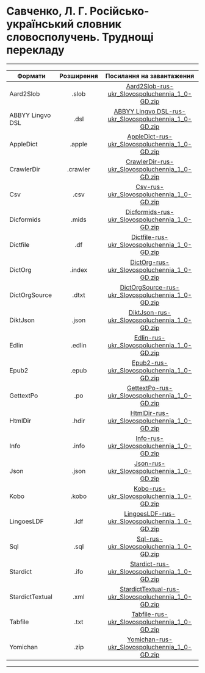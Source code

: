 # Савченко, Л. Г. Російсько-український словник словосполучень. Труднощі перекладу
---------------------------------------------------------------------------------------
| Формати          | Розширення | Посилання на завантаження                           |
-------------------|:----------:|:---------------------------------------------------:|
| Aard2Slob        |  .slob     | [Aard2Slob-rus-ukr_Slovospoluchennia_1_0-GD.zip](https://github.com/bakustarver/ukr-dictionaries-list-opensource/releases/download/0.2/Aard2Slob-rus-ukr_Slovospoluchennia_1_0-GD.zip) |
| ABBYY Lingvo DSL |  .dsl      | [ABBYY Lingvo DSL-rus-ukr_Slovospoluchennia_1_0-GD.zip](https://github.com/bakustarver/ukr-dictionaries-list-opensource/releases/download/0.2/ABBYY-Lingvo-DSL-rus-ukr_Slovospoluchennia_1_0-GD.zip) |
| AppleDict        |  .apple    | [AppleDict-rus-ukr_Slovospoluchennia_1_0-GD.zip](https://github.com/bakustarver/ukr-dictionaries-list-opensource/releases/download/0.2/AppleDict-rus-ukr_Slovospoluchennia_1_0-GD.zip) |
| CrawlerDir       |  .crawler  | [CrawlerDir-rus-ukr_Slovospoluchennia_1_0-GD.zip](https://github.com/bakustarver/ukr-dictionaries-list-opensource/releases/download/0.2/CrawlerDir-rus-ukr_Slovospoluchennia_1_0-GD.zip) |
| Csv              |  .csv      | [Csv-rus-ukr_Slovospoluchennia_1_0-GD.zip](https://github.com/bakustarver/ukr-dictionaries-list-opensource/releases/download/0.2/Csv-rus-ukr_Slovospoluchennia_1_0-GD.zip) |
| Dicformids       |  .mids     | [Dicformids-rus-ukr_Slovospoluchennia_1_0-GD.zip](https://github.com/bakustarver/ukr-dictionaries-list-opensource/releases/download/0.2/Dicformids-rus-ukr_Slovospoluchennia_1_0-GD.zip) |
| Dictfile         |  .df       | [Dictfile-rus-ukr_Slovospoluchennia_1_0-GD.zip](https://github.com/bakustarver/ukr-dictionaries-list-opensource/releases/download/0.2/Dictfile-rus-ukr_Slovospoluchennia_1_0-GD.zip) |
| DictOrg          |  .index    | [DictOrg-rus-ukr_Slovospoluchennia_1_0-GD.zip](https://github.com/bakustarver/ukr-dictionaries-list-opensource/releases/download/0.2/DictOrg-rus-ukr_Slovospoluchennia_1_0-GD.zip) |
| DictOrgSource    |  .dtxt     | [DictOrgSource-rus-ukr_Slovospoluchennia_1_0-GD.zip](https://github.com/bakustarver/ukr-dictionaries-list-opensource/releases/download/0.2/DictOrgSource-rus-ukr_Slovospoluchennia_1_0-GD.zip) |
| DiktJson         |  .json     | [DiktJson-rus-ukr_Slovospoluchennia_1_0-GD.zip](https://github.com/bakustarver/ukr-dictionaries-list-opensource/releases/download/0.2/DiktJson-rus-ukr_Slovospoluchennia_1_0-GD.zip) |
| Edlin            |  .edlin    | [Edlin-rus-ukr_Slovospoluchennia_1_0-GD.zip](https://github.com/bakustarver/ukr-dictionaries-list-opensource/releases/download/0.2/Edlin-rus-ukr_Slovospoluchennia_1_0-GD.zip) |
| Epub2            |  .epub     | [Epub2-rus-ukr_Slovospoluchennia_1_0-GD.zip](https://github.com/bakustarver/ukr-dictionaries-list-opensource/releases/download/0.2/Epub2-rus-ukr_Slovospoluchennia_1_0-GD.zip) |
| GettextPo        |  .po       | [GettextPo-rus-ukr_Slovospoluchennia_1_0-GD.zip](https://github.com/bakustarver/ukr-dictionaries-list-opensource/releases/download/0.2/GettextPo-rus-ukr_Slovospoluchennia_1_0-GD.zip) |
| HtmlDir          |  .hdir     | [HtmlDir-rus-ukr_Slovospoluchennia_1_0-GD.zip](https://github.com/bakustarver/ukr-dictionaries-list-opensource/releases/download/0.2/HtmlDir-rus-ukr_Slovospoluchennia_1_0-GD.zip) |
| Info             |  .info     | [Info-rus-ukr_Slovospoluchennia_1_0-GD.zip](https://github.com/bakustarver/ukr-dictionaries-list-opensource/releases/download/0.2/Info-rus-ukr_Slovospoluchennia_1_0-GD.zip) |
| Json             |  .json     | [Json-rus-ukr_Slovospoluchennia_1_0-GD.zip](https://github.com/bakustarver/ukr-dictionaries-list-opensource/releases/download/0.2/Json-rus-ukr_Slovospoluchennia_1_0-GD.zip) |
| Kobo             |  .kobo     | [Kobo-rus-ukr_Slovospoluchennia_1_0-GD.zip](https://github.com/bakustarver/ukr-dictionaries-list-opensource/releases/download/0.2/Kobo-rus-ukr_Slovospoluchennia_1_0-GD.zip) |
| LingoesLDF       |  .ldf      | [LingoesLDF-rus-ukr_Slovospoluchennia_1_0-GD.zip](https://github.com/bakustarver/ukr-dictionaries-list-opensource/releases/download/0.2/LingoesLDF-rus-ukr_Slovospoluchennia_1_0-GD.zip) |
| Sql              |  .sql      | [Sql-rus-ukr_Slovospoluchennia_1_0-GD.zip](https://github.com/bakustarver/ukr-dictionaries-list-opensource/releases/download/0.2/Sql-rus-ukr_Slovospoluchennia_1_0-GD.zip) |
| Stardict         |  .ifo      | [Stardict-rus-ukr_Slovospoluchennia_1_0-GD.zip](https://github.com/bakustarver/ukr-dictionaries-list-opensource/releases/download/0.2/Stardict-rus-ukr_Slovospoluchennia_1_0-GD.zip) |
| StardictTextual  |  .xml      | [StardictTextual-rus-ukr_Slovospoluchennia_1_0-GD.zip](https://github.com/bakustarver/ukr-dictionaries-list-opensource/releases/download/0.2/StardictTextual-rus-ukr_Slovospoluchennia_1_0-GD.zip) |
| Tabfile          |  .txt      | [Tabfile-rus-ukr_Slovospoluchennia_1_0-GD.zip](https://github.com/bakustarver/ukr-dictionaries-list-opensource/releases/download/0.2/Tabfile-rus-ukr_Slovospoluchennia_1_0-GD.zip) |
| Yomichan         |  .zip      | [Yomichan-rus-ukr_Slovospoluchennia_1_0-GD.zip](https://github.com/bakustarver/ukr-dictionaries-list-opensource/releases/download/0.2/Yomichan-rus-ukr_Slovospoluchennia_1_0-GD.zip) |
---------------------------------------------------------------------------------------
